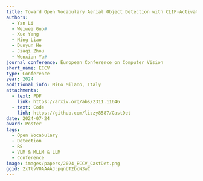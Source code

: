 ```yaml
---
title: Toward Open Vocabulary Aerial Object Detection with CLIP-Activated Student-Teacher Learning
authors:
  - Yan Li
  - Weiwei Guo#
  - Xue Yang
  - Ning Liao
  - Dunyun He
  - Jiaqi Zhou
  - Wenxian Yu#
journal_conference: European Conference on Computer Vision
short_name: ECCV
type: Conference
year: 2024
additional_info: MiCo Milano, Italy
attachments:
  - text: PDF
    link: https://arxiv.org/abs/2311.11646
  - text: Code
    link: https://github.com/lizzy8587/CastDet
date: 2024-07-24
award: Poster
tags:
  - Open Vocabulary
  - Detection
  - RS
  - VLM & MLLM & LLM
  - Conference
image: images/papers/2024_ECCV_CastDet.png
ggid: 2xTlvV0AAAAJ:pqnbT2bcN3wC
---
```

